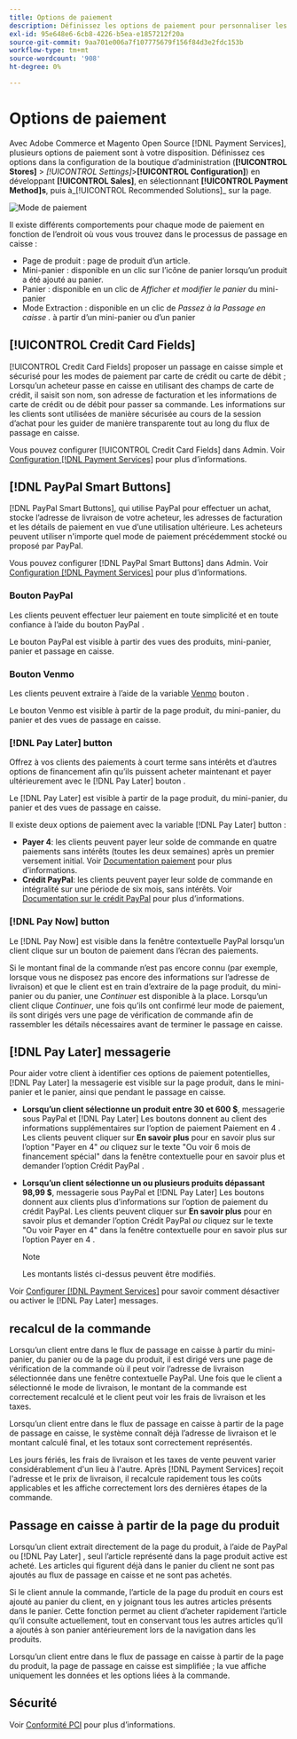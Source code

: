 ```yaml
---
title: Options de paiement
description: Définissez les options de paiement pour personnaliser les méthodes disponibles pour les clients de votre magasin.
exl-id: 95e648e6-6cb8-4226-b5ea-e1857212f20a
source-git-commit: 9aa701e006a7f107775679f156f84d3e2fdc153b
workflow-type: tm+mt
source-wordcount: '908'
ht-degree: 0%

---
```


# Options de paiement

Avec Adobe Commerce et Magento Open Source [!DNL Payment Services], plusieurs options de paiement sont à votre disposition. Définissez ces options dans la configuration de la boutique d’administration (**[!UICONTROL Stores]** > _[!UICONTROL Settings]_>**[!UICONTROL Configuration]**) en développant **[!UICONTROL Sales]**, en sélectionnant **[!UICONTROL Payment Method]s**, puis à_[!UICONTROL Recommended Solutions]_ sur la page.

![Mode de paiement](assets/methods-view.png)

Il existe différents comportements pour chaque mode de paiement en fonction de l’endroit où vous vous trouvez dans le processus de passage en caisse :

* Page de produit : page de produit d’un article.
* Mini-panier : disponible en un clic sur l’icône de panier lorsqu’un produit a été ajouté au panier.
* Panier : disponible en un clic de _Afficher et modifier le panier_ du mini-panier
* Mode Extraction : disponible en un clic de _Passez à la Passage en caisse ._ à partir d’un mini-panier ou d’un panier

## [!UICONTROL Credit Card Fields]

[!UICONTROL Credit Card Fields] proposer un passage en caisse simple et sécurisé pour les modes de paiement par carte de crédit ou carte de débit ; Lorsqu’un acheteur passe en caisse en utilisant des champs de carte de crédit, il saisit son nom, son adresse de facturation et les informations de carte de crédit ou de débit pour passer sa commande. Les informations sur les clients sont utilisées de manière sécurisée au cours de la session d’achat pour les guider de manière transparente tout au long du flux de passage en caisse.

Vous pouvez configurer [!UICONTROL Credit Card Fields] dans Admin. Voir [Configuration [!DNL Payment Services]](configure-admin.md#configure-credit-card-fields) pour plus d’informations.

## [!DNL PayPal Smart Buttons]

[!DNL PayPal Smart Buttons], qui utilise PayPal pour effectuer un achat, stocke l’adresse de livraison de votre acheteur, les adresses de facturation et les détails de paiement en vue d’une utilisation ultérieure. Les acheteurs peuvent utiliser n&#39;importe quel mode de paiement précédemment stocké ou proposé par PayPal.

Vous pouvez configurer [!DNL PayPal Smart Buttons] dans Admin. Voir [Configuration [!DNL Payment Services]](configure-admin.md#configure-paypal-smart-buttons) pour plus d’informations.

### Bouton PayPal

Les clients peuvent effectuer leur paiement en toute simplicité et en toute confiance à l’aide du bouton PayPal .

Le bouton PayPal est visible à partir des vues des produits, mini-panier, panier et passage en caisse.

### Bouton Venmo

Les clients peuvent extraire à l’aide de la variable [Venmo](https://venmo.com/) bouton .

Le bouton Venmo est visible à partir de la page produit, du mini-panier, du panier et des vues de passage en caisse.

### [!DNL Pay Later] button

Offrez à vos clients des paiements à court terme sans intérêts et d’autres options de financement afin qu’ils puissent acheter maintenant et payer ultérieurement avec le [!DNL Pay Later] bouton .

Le [!DNL Pay Later] est visible à partir de la page produit, du mini-panier, du panier et des vues de passage en caisse.

Il existe deux options de paiement avec la variable [!DNL Pay Later] button :

* **Payer 4**: les clients peuvent payer leur solde de commande en quatre paiements sans intérêts (toutes les deux semaines) après un premier versement initial. Voir [Documentation paiement](https://www.paypal.com/us/digital-wallet/ways-to-pay/buy-now-pay-later) pour plus d’informations.
* **Crédit PayPal**: les clients peuvent payer leur solde de commande en intégralité sur une période de six mois, sans intérêts. Voir [Documentation sur le crédit PayPal](https://www.paypal.com/us/webapps/mpp/paypal-credit) pour plus d’informations.

### [!DNL Pay Now] button

Le [!DNL Pay Now] est visible dans la fenêtre contextuelle PayPal lorsqu’un client clique sur un bouton de paiement dans l’écran des paiements.

Si le montant final de la commande n’est pas encore connu (par exemple, lorsque vous ne disposez pas encore des informations sur l’adresse de livraison) et que le client est en train d’extraire de la page produit, du mini-panier ou du panier, une _Continuer_ est disponible à la place. Lorsqu’un client clique _Continuer_, une fois qu’ils ont confirmé leur mode de paiement, ils sont dirigés vers une page de vérification de commande afin de rassembler les détails nécessaires avant de terminer le passage en caisse.

## [!DNL Pay Later] messagerie

Pour aider votre client à identifier ces options de paiement potentielles, [!DNL Pay Later] la messagerie est visible sur la page produit, dans le mini-panier et le panier, ainsi que pendant le passage en caisse.

* **Lorsqu’un client sélectionne un produit entre 30 et 600 $**, messagerie sous PayPal et [!DNL Pay Later] Les boutons donnent au client des informations supplémentaires sur l’option de paiement Paiement en 4 . Les clients peuvent cliquer sur **En savoir plus** pour en savoir plus sur l’option &quot;Payer en 4&quot; _ou_ cliquez sur le texte &quot;Ou voir 6 mois de financement spécial&quot; dans la fenêtre contextuelle pour en savoir plus et demander l’option Crédit PayPal .
* **Lorsqu’un client sélectionne un ou plusieurs produits dépassant 98,99 $**, messagerie sous PayPal et [!DNL Pay Later] Les boutons donnent aux clients plus d’informations sur l’option de paiement du crédit PayPal. Les clients peuvent cliquer sur **En savoir plus** pour en savoir plus et demander l’option Crédit PayPal _ou_ cliquez sur le texte &quot;Ou voir Payer en 4&quot; dans la fenêtre contextuelle pour en savoir plus sur l’option Payer en 4 .

   >[!NOTE]
   >
   >Les montants listés ci-dessus peuvent être modifiés.

Voir [Configurer [!DNL Payment Services]](configure-admin.md#configure-paypal-smart-buttons) pour savoir comment désactiver ou activer le [!DNL Pay Later] messages.

## recalcul de la commande

Lorsqu’un client entre dans le flux de passage en caisse à partir du mini-panier, du panier ou de la page du produit, il est dirigé vers une page de vérification de la commande où il peut voir l’adresse de livraison sélectionnée dans une fenêtre contextuelle PayPal. Une fois que le client a sélectionné le mode de livraison, le montant de la commande est correctement recalculé et le client peut voir les frais de livraison et les taxes.

Lorsqu’un client entre dans le flux de passage en caisse à partir de la page de passage en caisse, le système connaît déjà l’adresse de livraison et le montant calculé final, et les totaux sont correctement représentés.

Les jours fériés, les frais de livraison et les taxes de vente peuvent varier considérablement d&#39;un lieu à l&#39;autre. Après [!DNL Payment Services] reçoit l&#39;adresse et le prix de livraison, il recalcule rapidement tous les coûts applicables et les affiche correctement lors des dernières étapes de la commande.

## Passage en caisse à partir de la page du produit

Lorsqu’un client extrait directement de la page du produit, à l’aide de PayPal ou [!DNL Pay Later] , seul l’article représenté dans la page produit active est acheté. Les articles qui figurent déjà dans le panier du client ne sont pas ajoutés au flux de passage en caisse et ne sont pas achetés.

Si le client annule la commande, l’article de la page du produit en cours est ajouté au panier du client, en y joignant tous les autres articles présents dans le panier. Cette fonction permet au client d’acheter rapidement l’article qu’il consulte actuellement, tout en conservant tous les autres articles qu’il a ajoutés à son panier antérieurement lors de la navigation dans les produits.

Lorsqu’un client entre dans le flux de passage en caisse à partir de la page du produit, la page de passage en caisse est simplifiée ; la vue affiche uniquement les données et les options liées à la commande.

## Sécurité

Voir [Conformité PCI](security.md#pci-compliance) pour plus d’informations.
